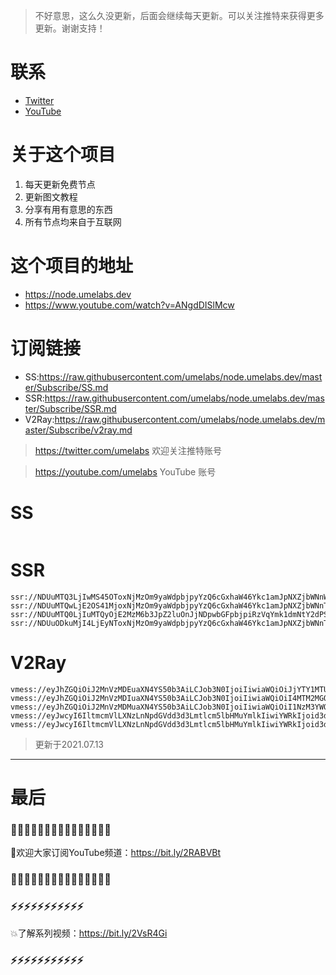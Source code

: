 > 不好意思，这么久没更新，后面会继续每天更新。可以关注推特来获得更多更新。谢谢支持！
# 联系
* [Twitter](https://twitter.com/UmeLabs)
* [YouTube](https://www.youtube.com/UmeLabs?sub_confirmation=1)


# 关于这个项目
1. 每天更新免费节点
2. 更新图文教程
3. 分享有用有意思的东西
4. 所有节点均来自于互联网

# 这个项目的地址

* https://node.umelabs.dev
* https://www.youtube.com/watch?v=ANgdDISlMcw

# 订阅链接

* SS:https://raw.githubusercontent.com/umelabs/node.umelabs.dev/master/Subscribe/SS.md
* SSR:https://raw.githubusercontent.com/umelabs/node.umelabs.dev/master/Subscribe/SSR.md
* V2Ray:https://raw.githubusercontent.com/umelabs/node.umelabs.dev/master/Subscribe/v2ray.md

> https://twitter.com/umelabs 欢迎关注推特账号

> https://youtube.com/umelabs YouTube 账号

# SS

```http

```

# SSR

```http
ssr://NDUuMTQ3LjIwMS45OToxNjMzOm9yaWdpbjpyYzQ6cGxhaW46Ykc1amJpNXZjbWNnWVRVLz9vYmZzcGFyYW09JnJlbWFya3M9NUwtRTU3Mlg1cGF2UkEmZ3JvdXA9VEc1amJpNXZjbWM
ssr://NDUuMTQwLjE2OS41MjoxNjMzOm9yaWdpbjpyYzQ6cGxhaW46Ykc1amJpNXZjbWNnT0hVLz9vYmZzcGFyYW09JnJlbWFya3M9NUwtRTU3Mlg1cGF2UmcmZ3JvdXA9VEc1amJpNXZjbWM
ssr://NDUuMTQ0LjIuMTQyOjE2MzM6b3JpZ2luOnJjNDpwbGFpbjpiRzVqYmk1dmNtY2dPSFUvP29iZnNwYXJhbT0mcmVtYXJrcz01TC1FNTcyWDVwYXZSdyZncm91cD1URzVqYmk1dmNtYw
ssr://NDUuODkuMjI4LjEyNToxNjMzOm9yaWdpbjpyYzQ6cGxhaW46Ykc1amJpNXZjbWNnT0dvLz9vYmZzcGFyYW09JnJlbWFya3M9NUwtRTU3Mlg1cGF2VGcmZ3JvdXA9VEc1amJpNXZjbWM
```

# V2Ray

```http
vmess://eyJhZGQiOiJ2MnVzMDEuaXN4YS50b3AiLCJob3N0IjoiIiwiaWQiOiJjYTY1MTU2MC1kNWUzLTQ2NGMtYWQ0YS00YTM1OGViNGUyMDIiLCJuZXQiOiJ3cyIsInBhdGgiOiJcL3JheSIsInBvcnQiOiI0NDMiLCJwcyI6ImlzeC55dC0wMSIsInRscyI6InRscyIsInYiOjIsImFpZCI6MCwidHlwZSI6Im5vbmUifQo=
vmess://eyJhZGQiOiJ2MnVzMDIuaXN4YS50b3AiLCJob3N0IjoiIiwiaWQiOiI4MTM2MGQzYy0wNTVlLTQ4MmEtODI5MC04NTkyOTU5MDBkZWUiLCJuZXQiOiJ3cyIsInBhdGgiOiJcL3JheSIsInBvcnQiOiI0NDMiLCJwcyI6ImlzeC55dC0wMiIsInRscyI6InRscyIsInYiOjIsImFpZCI6MCwidHlwZSI6Im5vbmUifQo=
vmess://eyJhZGQiOiJ2MnVzMDMuaXN4YS50b3AiLCJob3N0IjoiIiwiaWQiOiI1NzM3YWQ4NS02NDhlLTRmYTItYjE4Yy1mMzc5NDBkYTY0ZjAiLCJuZXQiOiJ3cyIsInBhdGgiOiJcL3JheSIsInBvcnQiOiI0NDMiLCJwcyI6ImlzeC55dC0wMyIsInRscyI6InRscyIsInYiOjIsImFpZCI6MCwidHlwZSI6Im5vbmUifQo=
vmess://eyJwcyI6IltmcmVlLXNzLnNpdGVdd3d3Lmtlcm5lbHMuYmlkIiwiYWRkIjoid3d3Lmtlcm5lbHMuYmlkIiwicG9ydCI6IjQ0MyIsImlkIjoiYzk1MDI1NzQtYmU5NC1lODhhLWRhMmUtYWUzNDU0ZjUwZTYzIiwiYWlkIjoiMCIsIm5ldCI6IndzIiwidHlwZSI6Im5vbmUiLCJob3N0IjoiL3dzIiwidGxzIjoidGxzIn0=
vmess://eyJwcyI6IltmcmVlLXNzLnNpdGVdd3d3Lmtlcm5lbHMuYmlkIiwiYWRkIjoid3d3Lmtlcm5lbHMuYmlkIiwicG9ydCI6IjgwIiwiaWQiOiI3YTEwNzVhOC1lNTZkLWYxZmUtMGIzOS02YjE4ZjhhYjZlMjEiLCJhaWQiOiIwIiwibmV0Ijoid3MiLCJ0eXBlIjoibm9uZSIsImhvc3QiOiIvd3MiLCJ0bHMiOiJub25lIn0=
```



> 更新于2021.07.13

---

# 最后
### 🌸🌸🌸🌸🌸🌸🌸🌸🌸🌸🌸🌸🌸🌸🌸

👏欢迎大家订阅YouTube频道：https://bit.ly/2RABVBt

### 🌸🌸🌸🌸🌸🌸🌸🌸🌸🌸🌸🌸🌸🌸🌸



### ⚡️⚡️⚡️⚡️⚡️⚡️⚡️⚡️⚡️⚡️⚡️

💥了解系列视频：https://bit.ly/2VsR4Gi

### ⚡️⚡️⚡️⚡️⚡️⚡️⚡️⚡️⚡️⚡️⚡️